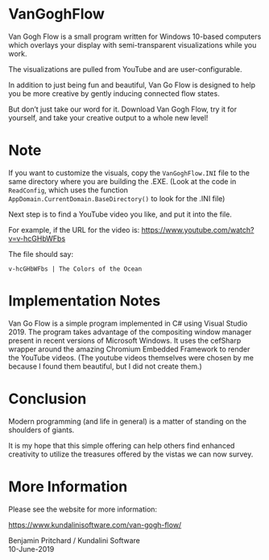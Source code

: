 # VanGoghFlow
Van Gogh Flow is a small program written for Windows 10-based computers which overlays your display with semi-transparent visualizations while you work.

The visualizations are pulled from YouTube and are user-configurable.

In addition to just being fun and beautiful, Van Go Flow is designed to help you be more creative by gently inducing connected flow states.

But don’t just take our word for it. Download Van Gogh Flow, try it for yourself, and take your creative output to a whole new level!

# Note
If you want to customize the visuals, copy the `VanGoghFlow.INI` file to the same directory where you are building the .EXE. (Look at the code in `ReadConfig`, which uses the function `AppDomain.CurrentDomain.BaseDirectory()` to look for the .INI file) 

Next step is to find a YouTube video you like, and put it into the file.

For example, if the URL for the video is: https://www.youtube.com/watch?v=v-hcGHbWFbs

The file should say:

    v-hcGHbWFbs | The Colors of the Ocean 

# Implementation Notes
Van Go Flow is a simple program implemented in C# using Visual Studio 2019. The program takes advantage of the compositing window manager present in recent versions of Microsoft Windows. It uses the cefSharp wrapper around the amazing Chromium Embedded Framework to render the YouTube videos. (The youtube videos themselves were chosen by me because I found them beautiful, but I did not create them.)

# Conclusion
Modern programming (and life in general) is a matter of standing on the shoulders of giants.

It is my hope that this simple offering can help others find enhanced creativity to utilize the treasures offered by the vistas we can now survey.


# More Information

Please see the website for more information:

https://www.kundalinisoftware.com/van-gogh-flow/

Benjamin Pritchard / Kundalini Software  
10-June-2019
